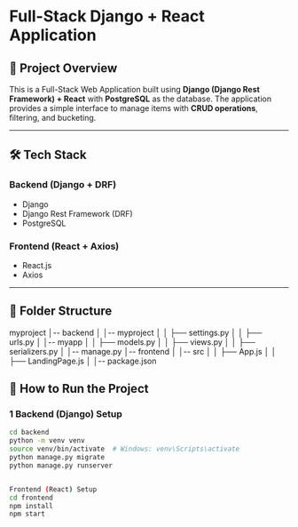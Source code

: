 # Full-Stack Django + React Application

## 📌 Project Overview
This is a Full-Stack Web Application built using **Django (Django Rest Framework) + React** with **PostgreSQL** as the database. The application provides a simple interface to manage items with **CRUD operations**, filtering, and bucketing.

---

## 🛠️ Tech Stack
### **Backend (Django + DRF)**
- Django
- Django Rest Framework (DRF)
- PostgreSQL

### **Frontend (React + Axios)**
- React.js
- Axios

---

## 📁 Folder Structure
myproject
│-- backend
│   │-- myproject
│   │   ├── settings.py
│   │   ├── urls.py
│   │-- myapp
│   │   ├── models.py
│   │   ├── views.py
│   │   ├── serializers.py
│   │-- manage.py
│-- frontend
│   │-- src
│   │   ├── App.js
│   │   ├── LandingPage.js
│   │-- package.json



## 🚀 How to Run the Project

### **1️ Backend (Django) Setup**
```bash
cd backend
python -m venv venv
source venv/bin/activate  # Windows: venv\Scripts\activate
python manage.py migrate
python manage.py runserver


Frontend (React) Setup
cd frontend
npm install
npm start





